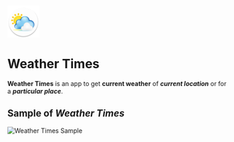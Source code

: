 ![Weather Times](https://github.com/puru-ganda/images/blob/master/weather_times_pics/weather_times_icon.png)
# Weather Times
**Weather Times** is an app to get **current weather** of _**current location**_ or for a _**particular place**_.

## Sample of _Weather Times_
![Weather Times Sample](https://github.com/puru-ganda/images/blob/master/weather_times_pics/weather_times-gif.gif)

